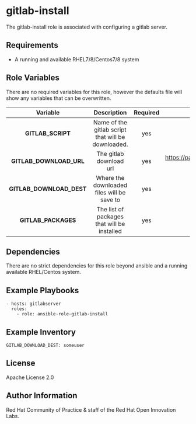 gitlab-install
=============

The gitlab-install role is associated with configuring a gitlab server.

Requirements
------------

* A running and available RHEL7/8/Centos7/8 system


Role Variables
--------------

There are no required variables for this role, however the defaults file will show any variables that can be overwritten.

| Variable | Description | Required | Defaults |
|:--------:|:-----------:|:--------:|:--------:|
|**GITLAB_SCRIPT**| Name of the gitlab script that will be downloaded. | yes | script.rpm.sh |
|**GITLAB_DOWNLOAD_URL**| The gitlab download url | yes | https://packages.gitlab.com/install/repositories/gitlab/gitlab-ee/ |
|**GITLAB_DOWNLOAD_DEST**| Where the downloaded files will be save to | yes | /tmp/ |
|**GITLAB_PACKAGES**| The list of packages that will be installed | yes | gitlab-ee |

Dependencies
------------
There are no strict dependencies for this role beyond ansible and a running available RHEL/Centos system.

Example Playbooks
----------------

```
- hosts: gitlabserver
  roles:
    - role: ansible-role-gitlab-install
```

Example Inventory
----------------

```
GITLAB_DOWNLOAD_DEST: someuser

```


License
-------

Apache License 2.0


Author Information
------------------

Red Hat Community of Practice & staff of the Red Hat Open Innovation Labs.
